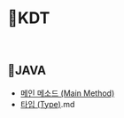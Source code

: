 # 🎹KDT

<br>

## 🎼JAVA

- [메인 메소드 (Main Method)](https://github.com/GitHub-MSW/KDT/blob/main/JAVA/%EB%A9%94%EC%9D%B8%20%EB%A9%94%EC%86%8C%EB%93%9C%20(Main%20Method).md) <br>
- [타입 (Type)](https://github.com/GitHub-MSW/KDT/blob/main/JAVA/%ED%83%80%EC%9E%85%20(Type)).md <br>

